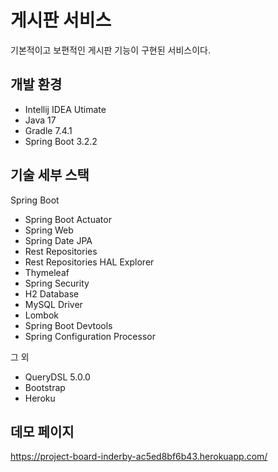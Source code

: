 # 게시판 서비스

기본적이고 보편적인 게시판 기능이 구현된 서비스이다.

## 개발 환경
* Intellij IDEA Utimate
* Java 17
* Gradle 7.4.1
* Spring Boot 3.2.2

## 기술 세부 스택
Spring Boot

* Spring Boot Actuator
* Spring Web
* Spring Date JPA
* Rest Repositories
* Rest Repositories HAL Explorer
* Thymeleaf
* Spring Security
* H2 Database
* MySQL Driver
* Lombok
* Spring Boot Devtools
* Spring Configuration Processor

그 외
* QueryDSL 5.0.0
* Bootstrap
* Heroku

## 데모 페이지
https://project-board-inderby-ac5ed8bf6b43.herokuapp.com/
